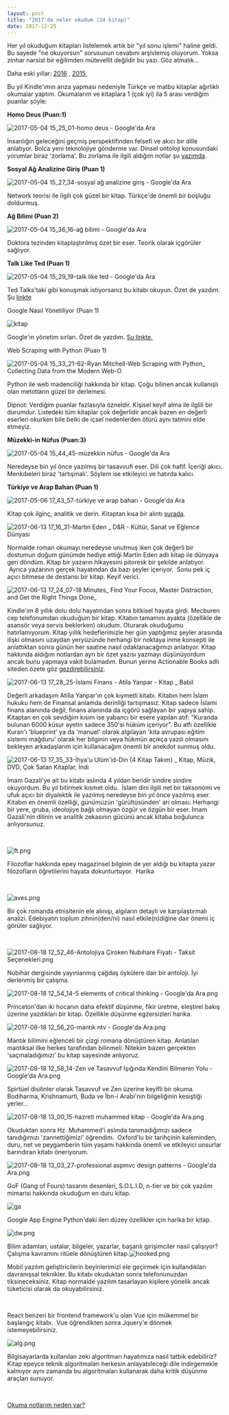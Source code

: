 ```yaml
---
layout: post
title: "2017'de neler okudum (24 kitap)"
date: 2017-12-25
---
```


Her yıl okuduğum kitapları listelemek artık bir "yıl sonu işlemi" haline geldi. Bu sayede "ne okuyorsun" sorusunun cevabını arşivlemiş oluyorum. Yoksa zinhar narsist bir eğilimden mütevellit değildir bu yazı. Göz atmalık...

Daha eski yıllar: [2016](https://suatatan.wordpress.com/2017/01/05/2016da-okuduklarim/9/) , [2015,](https://suatatan.wordpress.com/2015/12/21/2015te-hangi-kitaplari-okudum/3/)

Bu yıl Kindle'ımın arıza yapması nedeniyle Türkçe ve matbu kitaplar ağırlıklı okumalar yaptım. Okumalarım ve kitaplara 1 (çok iyi) ila 5 arası verdiğim puanlar şöyle:

**Homo Deus (Puan:1)**

![2017-05-04 15_25_01-homo deus - Google'da Ara](/images/2017-05-04-15_25_01-homo-deus-googleda-ara.png)

İnsanlığın geleceğini geçmiş perspektifinden felsefi ve akıcı bir dille anlatıyor. Bolca yeni teknolojiye gönderme var. Dinsel ontoloji konusundaki yorumlar biraz 'zorlama'. Bu zorlama ile ilgili aldığım notlar şu [yazımda](https://suatatan.wordpress.com/2017/03/18/what-if-there-is-a-god/).

**Sosyal Ağ Analizine Giriş (Puan 1)**

![2017-05-04 15_27_34-sosyal ağ analizine giriş - Google'da Ara](/images/2017-05-04-15_27_34-sosyal-ac49f-analizine-giric59f-googleda-ara.png)

Network teorisi ile ilgili çok güzel bir kitap. Türkçe'de önemli bir boşluğu doldurmuş.

**Ağ Bilimi (Puan 2)**

![2017-05-04 15_36_16-ağ bilimi - Google'da Ara](/images/2017-05-04-15_36_16-ac49f-bilimi-googleda-ara.png)

Doktora tezinden kitaplaştırılmış özet bir eser. Teorik olarak içgörüler sağlıyor.

**Talk Like Ted (Puan 1)**

![2017-05-04 15_29_19-talk like ted - Google'da Ara](/images/2017-05-04-15_29_19-talk-like-ted-googleda-ara.png)

Ted Talks'taki gibi konuşmak istiyorsanız bu kitabı okuyun. Özet de yazdım. Şu [linkte](https://suatatan.wordpress.com/2017/03/03/ted-talkstaki-gibi-konusmak-ister-misiniz/)

Google Nasıl Yönetiliyor (Puan 1)

![kitap](/images/kitap.png)

Google'ın yönetim sırları. Özet de yazdım. [Şu linkte.](https://suatatan.wordpress.com/2017/03/27/google-nasil-yonetiliyor/)

Web Scraping with Python (Puan 1)

![2017-05-04 15_33_21-62-Ryan Mitchell-Web Scraping with Python_ Collecting Data from the Modern Web-O](/images/2017-05-04-15_33_21-62-ryan-mitchell-web-scraping-with-python_-collecting-data-from-the-modern-web-o.png)

Python ile web madenciliği hakkında bir kitap. Çoğu bilinen ancak kullanışlı olan metotların güzel bir derlemesi.

Dipnot: Verdiğim puanlar fazlasıyla özneldir. Kişisel keyif alma ile ilglili bir durumdur. Listedeki tüm kitaplar çok değerlidir ancak bazen en değerli eserleri okurken bile belki de içsel nedenlerden ötürü aynı tatmini elde etmeyiz.

**Müzekki-in Nüfus (Puan:3)**

![2017-05-04 15_44_45-müzekkin nüfus - Google'da Ara](/images/2017-05-04-15_44_45-mc3bczekkin-nc3bcfus-googleda-ara.png)

Neredeyse bin yıl önce yazılmış bir tasavvufi eser. Dili çok hafif. İçeriği akıcı. Menkıbeleri biraz 'tartışmalı'. Söylem ise etkileyici ve hatırda kalıcı.

**Türkiye ve Arap Baharı (Puan 1)**

![2017-05-06 17_43_57-türkiye ve arap baharı - Google'da Ara](/images/2017-05-06-17_43_57-tc3bcrkiye-ve-arap-baharc4b1-googleda-ara.png)

Kitap çok ilginç, analitik ve derin. Kitaptan kısa bir alıntı [şurada](https://suatatan.wordpress.com/2017/05/06/turkiye-ve-arap-bahari-bir-cia-istihbaratcisinin-gorusleri/).

![2017-06-13 17_16_31-Martin Eden _ D&amp;R - Kültür, Sanat ve Eğlence Dünyası](/images/2017-06-13-17_16_31-martin-eden-_-dr-kc3bcltc3bcr-sanat-ve-ec49flence-dc3bcnyasc4b1.png)

Normalde roman okumayı neredeyse unutmuş iken çok değerli bir dostumun doğum günümde hediye ettiği Martin Eden adlı kitap ile dünyaya geri döndüm. Kitap bir yazarın hikayesini pitoresk bir şekilde anlatıyor.  Ayrıca yazarının gerçek hayatından da bazı şeyler içeriyor.  Sonu pek iç açıcı bitmese de destansı bir kitap. Keyif verici.

![2017-06-13 17_24_07-18 Minutes_ Find Your Focus, Master Distraction, and Get the Right Things Done_](/images/2017-06-13-17_24_07-18-minutes_-find-your-focus-master-distraction-and-get-the-right-things-done_.png)

Kindle'ım 8 yıllık dolu dolu hayatından sonra bitkisel hayata girdi. Mecburen cep telefonumdan okuduğum bir kitap. Kitabın tamamını ayakta (özellikle de asansör veya servis beklerken) okudum. Oturarak okuduğumu hatırlamıyorum. Kitap yıllık hedeflerimizle her gün yaptığımız şeyler arasında ilişki olmasını uzaydan yeryüzünde herhangi bir noktaya inme konsepti ile anlattıktan sonra günün her saatine nasıl odaklanacağımızı anlatıyor. Kitap hakkında aldığım notlardan ayrı bir özet yazısı yazmayı düşünüyordum ancak bunu yapmaya vakit bulamadım. Bunun yerine Actionable Books adlı siteden özete göz [gezdirebilirsiniz](http://www.actionablebooks.com/en-ca/summaries/18-minutes/).

![2017-06-13 17_28_25-İslami Finans - Atila Yanpar - Kitap _ Babil](/images/2017-06-13-17_28_25-islami-finans-atila-yanpar-kitap-_-babil.png)

Değerli arkadaşım Atilla Yanpar'ın çok kıymetli kitabı. Kitabın hem İslam hukuku hem de Finansal anlamda derinliği tartışmasız. Kitap sadece İslami finans alanında değil, finans alanında da içgörü sağlayan bir yapıya sahip. Kitaptan en çok sevdiğim kısım ise yabancı bir esere yapılan atıf: "Kuranda bulunan 6000 küsur ayetin sadece 350'si hüküm içeriyor". Bu atfı özellikle Kuran'ı 'blueprint' ya da 'manuel' olarak algılayan 'kıta avrupası eğitim sistemi mağduru' olarak her bilginin veya hükmün açıkça yazılı olmasını bekleyen arkadaşlarım için kullanacağım önemli bir anekdot sunmuş oldu.

![2017-06-13 17_35_33-İhya'u Ulüm'id-Din (4 Kitap Takım) _ Kitap, Müzik, DVD, Çok Satan Kitaplar, İndi](/images/2017-06-13-17_35_33-ihyau-ulc3bcmid-din-4-kitap-takc4b1m-_-kitap-mc3bczik-dvd-c3a7ok-satan-kitaplar-indi.png)

İmam Gazali'ye ait bu kitabı aslında 4 yıldan beridir sindire sindire okuyordum. Bu yıl bitirmek kısmet oldu.  İslam dini ilgili net bir taksonomi ve ufuk açıcı bir diyalektik ile yazılmış neredeyse bin yıl önce yazılmış eser. Kitabın en önemli özelliği, günümüzün 'gürültüsünden' ari olması. Herhangi bir yere, gruba, ideolojiye bağlı olmayan özgür ve özgün bir eser. İmam Gazali'nin dilinin ve analitik zekasının gücünü ancak kitaba boğulunca anlıyorsunuz.

 

![ft.png](/images/ft.png)

Filozoflar hakkında epey magazinsel bilginin de yer aldığı bu kitapta yazar filozofların öğretilerini hayata dokunturtuyor.  Harika

 

![aves.png](/images/aves.png)

Bir çok romanda etnisitenin ele alınışı, algıların detaylı ve karşılaştırmalı analizi. Edebiyatın toplum zihnin(den/ni) nasıl etkile(n)diğine dair önemi iç görüler sağlıyor.

 

![2017-08-18 12_52_46-Antolojiya Çiroken Nubıhare Fiyatı - Taksit Seçenekleri.png](/images/2017-08-18-12_52_46-antolojiya-c3a7iroken-nubc4b1hare-fiyatc4b1-taksit-sec3a7enekleri.png)

Nubihar dergisinde yayınlanmış çağdaş öykülere dair bir antoloji. İyi derlenmiş bir çalışma.

![2017-08-18 12_54_14-5 elements of critical thinking - Google'da Ara.png](/images/2017-08-18-12_54_14-5-elements-of-critical-thinking-googleda-ara.png)

Princeton'dan iki hocanın daha efektif düşünme, fikir üretme, eleştirel bakış üzerine yazdıkları bir kitap. Özellikle düşünme egzersizleri harika.

![2017-08-18 12_56_20-mantık ntv - Google'da Ara.png](/images/2017-08-18-12_56_20-mantc4b1k-ntv-googleda-ara.png)

Mantık bilimini eğlenceli bir çizgi romana dönüştüren kitap. Anlatılan mantıksal ilke herkes tarafından bilinmeli. Nitekim bazen gerçekten 'saçmaladığımızı' bu kitap sayesinde anlıyoruz.

![2017-08-18 12_58_14-Zen ve Tasavvuf Işığında Kendini Bilmenin Yolu - Google'da Ara.png](/images/2017-08-18-12_58_14-zen-ve-tasavvuf-ic59fc4b1c49fc4b1nda-kendini-bilmenin-yolu-googleda-ara.png)

Spirtüel disilinler olarak Tasavvuf ve Zen üzerine keyifli bir okuma. Bodiharma, Krishnamurti, Buda ve İbn-i Arabi'nin bilgeliğinin kesiştiği yerler...

![2017-08-18 13_00_15-hazreti muhammed kitap - Google'da Ara.png](/images/2017-08-18-13_00_15-hazreti-muhammed-kitap-googleda-ara.png)

Okuduktan sonra Hz. Muhammed'i aslında tanımadığımızı sadece tanıdığımızı 'zannettiğimizi' öğrendim.  Oxford'lu bir tarihçinin kaleminden, duru, net ve peygamberin tüm yaşamı hakkında önemli ve etkileyici unsurlar barındıran kitabı öneriyorum.

![2017-08-18 13_03_27-professional aspmvc design patterns - Google'da Ara.png](/images/2017-08-18-13_03_27-professional-aspmvc-design-patterns-googleda-ara.png)

GoF (Gang of Fours) tasarım desenleri, S.O.L.I.D, n-tier ve bir çok yazılım mimarisi hakkında okuduğum en duru kitap.

![ga](/images/ga.png)

Google App Engine Python'daki ileri düzey özellikler için harika bir kitap.

![dw.png](/images/dw.png)

Bilim adamları, ustalar, bilgeler, yazarlar, başarılı girişimciler nasıl çalışıyor? Çalışma kavramını ritüele dönüştüren kitap.![hooked.png](/images/hooked.png)

Mobil yazılım geliştiricilerin beyinlerimizi ele geçirmek için kullandıkları davranışsal teknikler. Bu kitabı okuduktan sonra telefonunuzdan tiksineceksiniz. Kitap normalde yazılım tasarlayan kişilere yönelik ancak tüketicisi olarak da okuyabilirsiniz.

 

React benzeri bir frontend framework'u olan Vue için mükemmel bir başlangıç kitabı.  Vue öğrendikten sonra Jquery'e dönmek istemeyebilirsiniz.

![alg.png](/images/alg.png)

Bilgisayarlarda kullanılan zeki algoritmarı hayatımıza nasıl tatbik edebiliriz? Kitap epeyce teknik algoritmaları herkesin anlayabileceği dile indirgemekle kalmıyor aynı zamanda bu algoritmaları kullanarak daha kritik düşünme araçları sunuyor.

 

[Okuma notlarım neden var?](https://suatatan.wordpress.com/2013/05/31/suat-atanin-okuma-notlari-neden-var-neden/)

